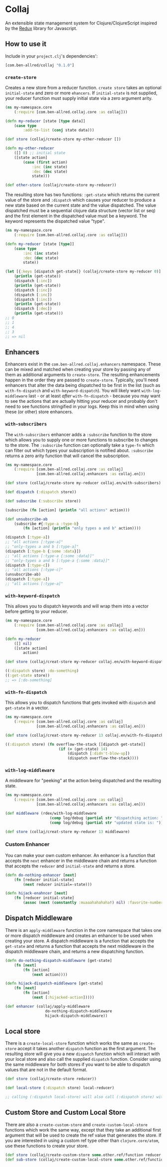 # Collaj

An extensible state management system for Clojure/ClojureScript inspired by the [Redux](https://github.com/reactjs/redux)
library for Javascript.

## How to use it

Include in your `project.clj`'s dependencies':
```clojure
[com.ben-allred/collaj "0.1.0"]
```

### `create-store`

Creates a new store from a reducer function. `create store` takes an optional `initial-state` and zero or more
`ehancers`. If `initial-state` is not supplied, your reducer function must supply initial state via a zero argument arity.

```clojure
(ns my-namespace.core
    (:require [com.ben-allred.collaj.core :as collaj]))

(defn my-reducer [state [type data]]
    (case type
        :add-to-list (conj state data)))

(def store (collaj/create-store my-other-reducer [])

(defn my-other-reducer
    ([] 0) ;; initial state
    ([state action]
        (case (first action)
            :inc (inc state)
            :dec (dec state)
            state)))

(def other-store (collaj/create-store my-reducer))
```

The resulting store has two functions: `:get-state` which returns the current value of the store and `:dispatch` which
causes your reducer to produce a new state based on the current state and the value dispatched. The value dispatched must
be a sequential clojure data structure (vector list or seq) and the first element in the dispatched value must be a
keyword. The keyword represents the dispatched value "type".

```clojure
(ns my-namespace.core
    (:require [com.ben-allred.collaj.core :as collaj]))

(defn my-reducer [state [type]]
    (case type
        :inc (inc state)
        :dec (dec state)
        state))

(let [{:keys [dispatch get-state]} (collaj/create-store my-reducer 0)]
    (println (get-state))
    (dispatch [:inc])
    (println (get-state))
    (dispatch [:inc])
    (dispatch [:inc])
    (dispatch [:inc])
    (println (get-state))
    (dispatch [:dec])
    (println (get-state)))
;; 0
;; 1
;; 4
;; 3
;; => nil
```

## Enhancers

Enhancers exist in the `com.ben-allred.collaj.enhancers` namespace. These can be mixed and matched when creating your store by
passing any of them as additional arguments to `create-store`. The resulting enhancements happen in the order they are
passed to `create-store`. Typically, you'll need enhancers that alter the data being dispatched to be first in the list
(such as `with-fn-dispatch` and `with-keyword-dispatch`). You will likely want `with-log-middleware` last - or at least
*after* `with-fn-dispatch` - because you may want to see the actions that are actually hitting your reducer and probably
don't need to see functions stringified in your logs. Keep this in mind when using these (or other) store enhancers.

### `with-subscribers`

The `with-subscribers` enhancer adds a `:subscribe` function to the store which allows you to supply one or more
functions to subscribe to changes to the store. The `:subscribe` function can optionally take a `type-fn` which can
filter out which types your subscription is notified about. `:subscribe` returns a zero arity function that will
cancel the subscription.

```clojure
(ns my-namespace.core
    (:require [com.ben-allred.collaj.core :as collaj]
              [com.ben-allred.collaj.enhancers :as collaj.en]))

(def store (collaj/create-store my-reducer collaj.en/with-subscribers)

(def dispatch (:dispatch store))

(def subscribe (:subscribe store))

(subscribe (fn [action] (println "all actions" action)))

(def unsubscribe-ab
    (subscribe #{:type-a :type-b}
        (fn [action] (println "only types a and b" action))))

(dispatch [:type-a])
;; "all actions [:type-a]"
;; "only-types a and b [:type-a]"
(dispatch [:type-b {:some :data}])
;; "all actions [:type-a {:some :data}]"
;; "only-types a and b [:type-a {:some :data}]"
(dispatch [:type-c])
;; "all actions [:type-c]"
(unsubscribe-ab)
(dispatch [:type-a])
;; "all actions [:type-a]"
```

### `with-keyword-dispatch`

This allows you to dispatch keywords and will wrap them into a vector before getting to your reducer.

```clojure
(ns my-namespace.core
    (:require [com.ben-allred.collaj.core :as collaj]
              [com.ben-allred.collaj.enhancers :as collaj.en]))

(defn my-reducer
    ([] nil)
    ([state action]
        action)

(def store (collaj/creat-store my-reducer collaj.en/with-keyword-dispatch)

((:dispatch store) :do-something)
((:get-state store))
;; => [:do-something]
```

### `with-fn-dispatch`

This allows you to dispatch functions that gets invoked with `dispatch` and `get-state` in a vector.

```clojure
(ns my-namespace.core
    (:require [com.ben-allred.collaj.core :as collaj]
              [com.ben-allred.collaj.enhancers :as collaj.en]))

(def store (collaj/creat-store my-reducer 13 collaj.en/with-fn-dispatch)

((:dispatch store) (fn overflow-the-stack [[dipatch get-state]]
                        (if (= (get-state) 14)
                            (dispatch [:didn't-blow-up])
                            (dispatch overflow-the-stack))))
```

### `with-log-middleware`

A middleware for "peeking" at the action being dispatched and the resulting state.

```clojure
(ns my-namespace.core
    (:require [com.ben-allred.collaj.core :as collaj]
              [com.ben-allred.collaj.enhancers :as collaj.en]))

(def middleware (rdex/with-log-middleware
                    (comp log/debug (partial str "dispatching action: "))
                    (comp log/debug (partial str "updated state is: "))

(def store (collaj/creat-store my-reducer 13 middleware)
```

### Custom Enhancer

You can make your own custom enhancer. An enhancer is a function that accepts the `next` enhancer in the middleware
chain and returns a function that accepts the `reducer` and `initial-state` and returns a store.

```clojure
(defn do-nothing-enhancer [next]
    (fn [reducer initial-state]
        (next reducer initial=-state)))

(defn hijack-enahncer [next]
    (fn [reducer initial-state]
        (assoc (next (constantly :muaaahahahaha!) nil) :favorite-number 17)))
```

## Dispatch Middleware

There is an `apply-middleware` function in the core namespace that takes one or more dispatch middleware and creates an
enhancer to be used when creating your store. A dispatch middleware is a function that accepts the `get-state` and
returns a function that accepts the next middleware in the dispatch middleware chain, and returns a new dispatching
function.

```clojure
(defn do-nothing-dispatch-middleware [get-state]
    (fn [next]
        (fn [action]
            (next action))))

(defn hijack-dispatch-middleware [get-state]
    (fn [next]
        (fn [action]
            (next [:hijacked-action]))))

(def enhancer (collaj/apply-middleware
                  do-nothing-dispatch-middleware
                  hijack-dispatch-middleware))
```

## Local store

There is a `create-local-store` function which works the same as `create-store` accept it takes another `dispatch`
function as the first argument. The resulting store will give you a new `dispatch` function which will interact with
your local store and also call the supplied `dispatch` function. Consider using the same middleware for both stores if
you want to be able to dispatch values that are not in the default format.

```clojure
(def store (collaj/create-store reducer))

(def local-store (:dispatch store) local-reducer)

;; calling (:dispatch local-store) will also call (:dispatch store) with the same value
```

## Custom Store and Custom Local Store

There are also a `create-custom-store` and `create-custom-local-store` functions which work the same way, except that
they take an additional first argument that will be used to create the ref value that generates the store. If you are
interested in using a custom ref type other than `clojure.core/atom`, use these functions to create your store.

```clojure
(def store (collaj/create-custom-store some.other.ref/function reducer initial-state enhancer)
(def sub-store (collaj/create-custom-local-store some.other.ref/function (:dispatch store) reducer)
```
